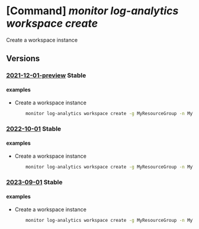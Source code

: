 # [Command] _monitor log-analytics workspace create_

Create a workspace instance

## Versions

### [2021-12-01-preview](/Resources/mgmt-plane/L3N1YnNjcmlwdGlvbnMve30vcmVzb3VyY2Vncm91cHMve30vcHJvdmlkZXJzL21pY3Jvc29mdC5vcGVyYXRpb25hbGluc2lnaHRzL3dvcmtzcGFjZXMve30=/2021-12-01-preview.xml) **Stable**

<!-- mgmt-plane /subscriptions/{}/resourcegroups/{}/providers/microsoft.operationalinsights/workspaces/{} 2021-12-01-preview -->

#### examples

- Create a workspace instance
    ```bash
        monitor log-analytics workspace create -g MyResourceGroup -n MyWorkspace
    ```

### [2022-10-01](/Resources/mgmt-plane/L3N1YnNjcmlwdGlvbnMve30vcmVzb3VyY2Vncm91cHMve30vcHJvdmlkZXJzL21pY3Jvc29mdC5vcGVyYXRpb25hbGluc2lnaHRzL3dvcmtzcGFjZXMve30=/2022-10-01.xml) **Stable**

<!-- mgmt-plane /subscriptions/{}/resourcegroups/{}/providers/microsoft.operationalinsights/workspaces/{} 2022-10-01 -->

#### examples

- Create a workspace instance
    ```bash
        monitor log-analytics workspace create -g MyResourceGroup -n MyWorkspace
    ```

### [2023-09-01](/Resources/mgmt-plane/L3N1YnNjcmlwdGlvbnMve30vcmVzb3VyY2Vncm91cHMve30vcHJvdmlkZXJzL21pY3Jvc29mdC5vcGVyYXRpb25hbGluc2lnaHRzL3dvcmtzcGFjZXMve30=/2023-09-01.xml) **Stable**

<!-- mgmt-plane /subscriptions/{}/resourcegroups/{}/providers/microsoft.operationalinsights/workspaces/{} 2023-09-01 -->

#### examples

- Create a workspace instance
    ```bash
        monitor log-analytics workspace create -g MyResourceGroup -n MyWorkspace
    ```
